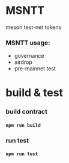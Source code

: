 # MSNTT
meson test-net tokens

### MSNTT usage:
- governance
- airdrop
- pre-mainnet test

# build & test 

### build contract
#### ``` npm run build ```

### run test
#### ``` npm run test ```